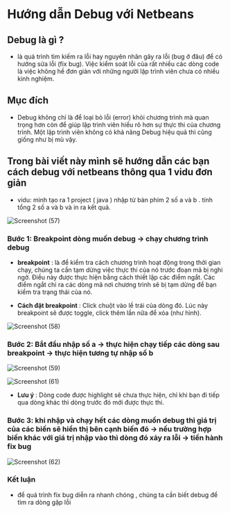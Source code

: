 # Hướng dẫn Debug với Netbeans

## Debug là gì ?
- là quá trình tìm kiếm ra lỗi hay nguyên nhân gây ra lỗi (bug ở đâu) để có hướng sửa lỗi (fix bug). 
Việc kiểm soát lỗi của rất nhiều các dòng code là việc không hề đơn giản với những người lập trình viên chưa có nhiều kinh nghiệm. 
##	Mục đích 
- Debug không chỉ là để loại bỏ lỗi (error) khỏi chương trình mà quan trọng hơn còn để giúp lập trình viên hiểu rõ hơn sự thực thi của chương trình.
Một lập trình viên không có khả năng Debug hiệu quả thì cũng giống như bị mù vậy.

## Trong bài viết này mình sẽ hướng dẫn các bạn cách debug với netbeans thông qua 1 vidu đơn giản
- vidu: mình tạo ra 1 project ( java ) nhập từ bàn phím 2 số a và b . tính tổng 2 số a và b và in ra kết quả.

![Screenshot (57)](https://user-images.githubusercontent.com/109200115/189924464-6c140792-a2cb-42ba-b6ba-b1c04091566a.png)

### Bước 1: Breakpoint dòng muốn debug -> chạy chương trình debug

- **breakpoint** : là để kiểm tra cách chương trình hoạt động trong thời gian chạy, chúng ta cần tạm dừng việc thực thi của nó trước đoạn mã bị nghi ngờ. Điều này được thực hiện bằng cách thiết lập các điểm ngắt. Các điểm ngắt chỉ ra các dòng mã nơi chương trình sẽ bị tạm dừng để bạn kiểm tra trạng thái của nó.

- **Cách đặt breakpoint** : Click chuột vào lề trái của dòng đó. Lúc này breakpoint sẽ được toggle, click thêm lần nữa để xóa (như hình).

![Screenshot (58)](https://user-images.githubusercontent.com/109200115/189924515-a6b48e63-91e6-473b-bcd5-1e6d2b8fcf74.png)

### Bước 2: Bắt đầu nhập số a -> thực hiện chạy tiếp các dòng sau breakpoint -> thực hiện tương tự nhập số b 

![Screenshot (59)](https://user-images.githubusercontent.com/109200115/189924563-fd3f1663-690d-4190-81fe-b4edcb8c8ccf.png)

![Screenshot (61)](https://user-images.githubusercontent.com/109200115/189924574-dc4cf451-a5ac-451a-af20-a057b6274a60.png)

- **Lưu ý** : Dòng code được highlight sẽ chưa thực hiện, chỉ khi bạn đi tiếp qua dòng khác thì dòng trước đó mới được thực thi.

### Bước 3: khi nhập và chạy hết các dòng muốn debug thì giá trị của các biến sẽ hiển thị bên cạnh biến đó -> nếu trường hợp biến khác với giá trị  nhập vào thì dòng đó xảy ra lỗi -> tiến hành fix bug 

![Screenshot (62)](https://user-images.githubusercontent.com/109200115/189924604-62810404-24c4-4114-b5b6-b79f63e66e3c.png)

### Kết luận
- để quá trình fix bug diễn ra nhanh chóng , chúng ta cần biết debug để tìm ra dòng gặp lỗi 
